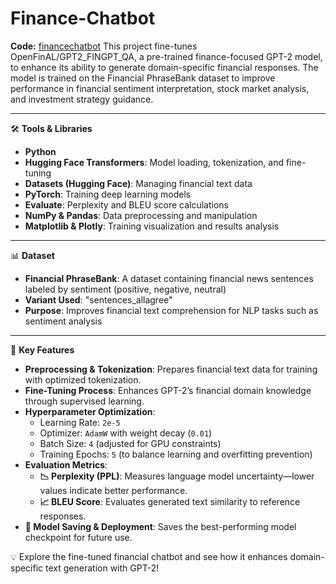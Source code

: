 # Finance-Chatbot
**Code:** [financechatbot](https://github.com/Yanjun-Zhou-Clivia/Finance-Chatbot/blob/main/finance%20chatbot.ipynb)
This project fine-tunes OpenFinAL/GPT2_FINGPT_QA, a pre-trained finance-focused GPT-2 model, to enhance its ability to generate domain-specific financial responses. The model is trained on the Financial PhraseBank dataset to improve performance in financial sentiment interpretation, stock market analysis, and investment strategy guidance.

---

🛠️ **Tools & Libraries**
- **Python**
- **Hugging Face Transformers**: Model loading, tokenization, and fine-tuning
- **Datasets (Hugging Face)**: Managing financial text data
- **PyTorch**: Training deep learning models
- **Evaluate**: Perplexity and BLEU score calculations
- **NumPy & Pandas**: Data preprocessing and manipulation
- **Matplotlib & Plotly**: Training visualization and results analysis

---

📊 **Dataset**
- **Financial PhraseBank**: A dataset containing financial news sentences labeled by sentiment (positive, negative, neutral)
- **Variant Used**: "sentences_allagree"
- **Purpose**: Improves financial text comprehension for NLP tasks such as sentiment analysis

---

📌 **Key Features**
- **Preprocessing & Tokenization**: Prepares financial text data for training with optimized tokenization.
- **Fine-Tuning Process**: Enhances GPT-2’s financial domain knowledge through supervised learning.
- **Hyperparameter Optimization**: 
  - Learning Rate: `2e-5`
  - Optimizer: `AdamW` with weight decay (`0.01`)
  - Batch Size: `4` (adjusted for GPU constraints)
  - Training Epochs: `5` (to balance learning and overfitting prevention)
- **Evaluation Metrics**: 
  - **📉 Perplexity (PPL)**: Measures language model uncertainty—lower values indicate better performance.
  - **📈 BLEU Score**: Evaluates generated text similarity to reference responses.
- **💾 Model Saving & Deployment**: Saves the best-performing model checkpoint for future use.

💡 Explore the fine-tuned financial chatbot and see how it enhances domain-specific text generation with GPT-2!

